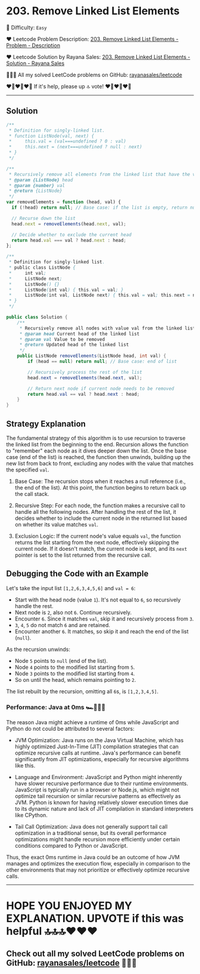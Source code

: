 # 203. Remove Linked List Elements

🌱 Difficulty: `Easy`

❤️ Leetcode Problem Description: [203. Remove Linked List Elements - Problem - Description](https://leetcode.com/problems/remove-linked-list-elements/description/)

❤️ Leetcode Solution by Rayana Sales: [203. Remove Linked List Elements - Solution - Rayana Sales](https://leetcode.com/problems/remove-linked-list-elements/solutions/5727144/runtime-0ms-beats-100-simple-to-understand-java-js-python-c-solution)

💁🏻‍♀️ All my solved LeetCode problems on GitHub: [rayanasales/leetcode](https://github.com/rayanasales/leetcode)

❤️‍🔥❤️‍🔥❤️‍🔥 If it's help, please up 🔝 vote! ❤️‍🔥❤️‍🔥❤️‍🔥

---

## Solution

```javascript []
/**
 * Definition for singly-linked list.
 * function ListNode(val, next) {
 *     this.val = (val===undefined ? 0 : val)
 *     this.next = (next===undefined ? null : next)
 * }
 */

/**
 * Recursively remove all elements from the linked list that have the value val.
 * @param {ListNode} head
 * @param {number} val
 * @return {ListNode}
 */
var removeElements = function (head, val) {
  if (!head) return null; // Base case: if the list is empty, return null

  // Recurse down the list
  head.next = removeElements(head.next, val);

  // Decide whether to exclude the current head
  return head.val === val ? head.next : head;
};
```

```java []
/**
 * Definition for singly-linked list.
 * public class ListNode {
 *     int val;
 *     ListNode next;
 *     ListNode() {}
 *     ListNode(int val) { this.val = val; }
 *     ListNode(int val, ListNode next) { this.val = val; this.next = next; }
 * }
 */

public class Solution {
    /**
     * Recursively remove all nodes with value val from the linked list.
     * @param head Current head of the linked list
     * @param val Value to be removed
     * @return Updated head of the linked list
     */
    public ListNode removeElements(ListNode head, int val) {
        if (head == null) return null; // Base case: end of list

        // Recursively process the rest of the list
        head.next = removeElements(head.next, val);

        // Return next node if current node needs to be removed
        return head.val == val ? head.next : head;
    }
}
```

## Strategy Explanation

The fundamental strategy of this algorithm is to use recursion to traverse the linked list from the beginning to the end. Recursion allows the function to "remember" each node as it dives deeper down the list. Once the base case (end of the list) is reached, the function then unwinds, building up the new list from back to front, excluding any nodes with the value that matches the specified `val`.

1. Base Case: The recursion stops when it reaches a null reference (i.e., the end of the list). At this point, the function begins to return back up the call stack.
2. Recursive Step: For each node, the function makes a recursive call to handle all the following nodes. After handling the rest of the list, it decides whether to include the current node in the returned list based on whether its value matches `val`.

3. Exclusion Logic: If the current node's value equals `val`, the function returns the list starting from the next node, effectively skipping the current node. If it doesn't match, the current node is kept, and its `next` pointer is set to the list returned from the recursive call.

## Debugging the Code with an Example

Let's take the input list `[1,2,6,3,4,5,6]` and `val = 6`:

- Start with the head node (value `1`). It's not equal to `6`, so recursively handle the rest.
- Next node is `2`, also not `6`. Continue recursively.
- Encounter `6`. Since it matches `val`, skip it and recursively process from `3`.
- `3`, `4`, `5` do not match `6` and are retained.
- Encounter another `6`. It matches, so skip it and reach the end of the list (`null`).

As the recursion unwinds:

- Node `5` points to `null` (end of the list).
- Node `4` points to the modified list starting from `5`.
- Node `3` points to the modified list starting from `4`.
- So on until the head, which remains pointing to `2`.

The list rebuilt by the recursion, omitting all `6`s, is `[1,2,3,4,5]`.

### Performance: Java at 0ms 🏎️🏁💨🍃

The reason Java might achieve a runtime of 0ms while JavaScript and Python do not could be attributed to several factors:

- JVM Optimization: Java runs on the Java Virtual Machine, which has highly optimized Just-In-Time (JIT) compilation strategies that can optimize recursive calls at runtime. Java's performance can benefit significantly from JIT optimizations, especially for recursive algorithms like this.

- Language and Environment: JavaScript and Python might inherently have slower recursive performance due to their runtime environments. JavaScript is typically run in a browser or Node.js, which might not optimize tail recursion or similar recursive patterns as effectively as JVM. Python is known for having relatively slower execution times due to its dynamic nature and lack of JIT compilation in standard interpreters like CPython.

- Tail Call Optimization: Java does not generally support tail call optimization in a traditional sense, but its overall performance optimizations might handle recursion more efficiently under certain conditions compared to Python or JavaScript.

Thus, the exact 0ms runtime in Java could be an outcome of how JVM manages and optimizes the execution flow, especially in comparison to the other environments that may not prioritize or effectively optimize recursive calls.

---

# **HOPE YOU ENJOYED MY EXPLANATION. UPVOTE if this was helpful 🔝🔝🔝❤️❤️❤️**

## **Check out all my solved LeetCode problems on GitHub: [rayanasales/leetcode](https://github.com/rayanasales/leetcode) 🤙😚🤘**
